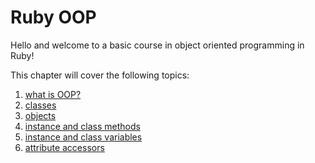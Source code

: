 # Ruby OOP

Hello and welcome to a basic course in object oriented programming in Ruby!

This chapter will cover the following topics:

1. [what is OOP?](what_is_oop/)
2. [classes](classes/)
3. [objects](objects/)
4. [instance and class methods](instance_and_class_methods/)
5. [instance and class variables](instance_and_class_variables/)
6. [attribute accessors](attribute_accessors/)


